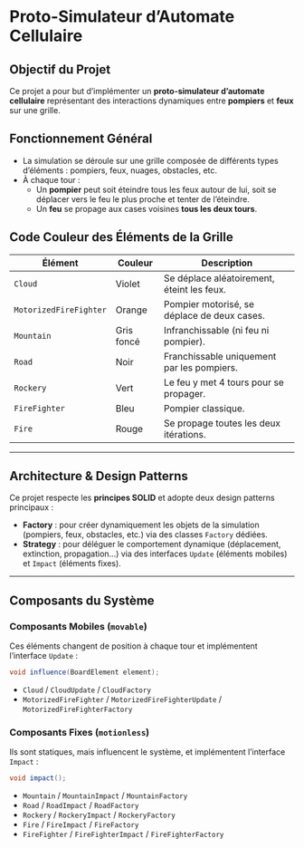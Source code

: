 #  Proto-Simulateur d’Automate Cellulaire

##  Objectif du Projet
Ce projet a pour but d’implémenter un **proto-simulateur d’automate cellulaire** représentant des interactions dynamiques entre **pompiers** et **feux** sur une grille.

##  Fonctionnement Général
- La simulation se déroule sur une grille composée de différents types d’éléments : pompiers, feux, nuages, obstacles, etc.
- À chaque tour :
  - Un **pompier** peut soit éteindre tous les feux autour de lui, soit se déplacer vers le feu le plus proche et tenter de l’éteindre.
  - Un **feu** se propage aux cases voisines **tous les deux tours**.

##  Code Couleur des Éléments de la Grille
| Élément                  | Couleur     | Description                                                                 |
|--------------------------|-------------|-----------------------------------------------------------------------------|
| `Cloud`                  | Violet      | Se déplace aléatoirement, éteint les feux.                                 |
| `MotorizedFireFighter`   | Orange      | Pompier motorisé, se déplace de deux cases.                                |
| `Mountain`               | Gris foncé  | Infranchissable (ni feu ni pompier).                                       |
| `Road`                   | Noir        | Franchissable uniquement par les pompiers.                                 |
| `Rockery`                | Vert        | Le feu y met 4 tours pour se propager.                                     |
| `FireFighter`            | Bleu        | Pompier classique.                                                         |
| `Fire`                   | Rouge       | Se propage toutes les deux itérations.                                     |


---

##  Architecture & Design Patterns

Ce projet respecte les **principes SOLID** et adopte deux design patterns principaux :  
- **Factory** : pour créer dynamiquement les objets de la simulation (pompiers, feux, obstacles, etc.) via des classes `Factory` dédiées.  
- **Strategy** : pour déléguer le comportement dynamique (déplacement, extinction, propagation...) via des interfaces `Update` (éléments mobiles) et `Impact` (éléments fixes).

---

##  Composants du Système

###  Composants Mobiles (`movable`)
Ces éléments changent de position à chaque tour et implémentent l’interface `Update` :
```java
void influence(BoardElement element);
```

- `Cloud` / `CloudUpdate` / `CloudFactory`  
- `MotorizedFireFighter` / `MotorizedFireFighterUpdate` / `MotorizedFireFighterFactory`

###  Composants Fixes (`motionless`)
Ils sont statiques, mais influencent le système, et implémentent l’interface `Impact` :
```java
void impact();
```

- `Mountain` / `MountainImpact` / `MountainFactory`
- `Road` / `RoadImpact` / `RoadFactory`
- `Rockery` / `RockeryImpact` / `RockeryFactory`
- `Fire` / `FireImpact` / `FireFactory`
- `FireFighter` / `FireFighterImpact` / `FireFighterFactory`




